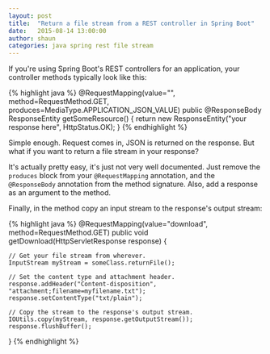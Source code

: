 ```yaml
---
layout: post
title:  "Return a file stream from a REST controller in Spring Boot"
date:   2015-08-14 13:00:00
author: shaun
categories: java spring rest file stream
---
```


If you're using Spring Boot's REST controllers for an application, your controller methods typically look like this:


{% highlight java %}
@RequestMapping(value="", method=RequestMethod.GET, produces=MediaType.APPLICATION_JSON_VALUE)
public @ResponseBody ResponseEntity<String> getSomeResource() {
	return new ResponseEntity<String>("your response here", HttpStatus.OK);
}
{% endhighlight %}

Simple enough. Request comes in, JSON is returned on the response. But what if you want to return a file stream in your response?

It's actually pretty easy, it's just not very well documented. Just remove the `produces` block from your `@RequestMapping` annotation, and the `@ResponseBody` annotation from the method signature. Also, add a response as an argument to the method.

Finally, in the method copy an input stream to the response's output stream:

{% highlight java %}
@RequestMapping(value="download", method=RequestMethod.GET)
public void getDownload(HttpServletResponse response) {

	// Get your file stream from wherever.
	InputStream myStream = someClass.returnFile();

	// Set the content type and attachment header.
	response.addHeader("Content-disposition", "attachment;filename=myfilename.txt");
	response.setContentType("txt/plain");

	// Copy the stream to the response's output stream.
	IOUtils.copy(myStream, response.getOutputStream());
	response.flushBuffer();
}
{% endhighlight %}



